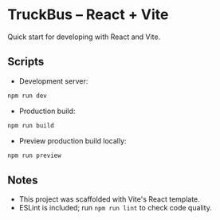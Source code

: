 # TruckBus – React + Vite

Quick start for developing with React and Vite.

## Scripts

- Development server:

```powershell
npm run dev
```

- Production build:

```powershell
npm run build
```

- Preview production build locally:

```powershell
npm run preview
```

## Notes

- This project was scaffolded with Vite's React template.
- ESLint is included; run `npm run lint` to check code quality.
